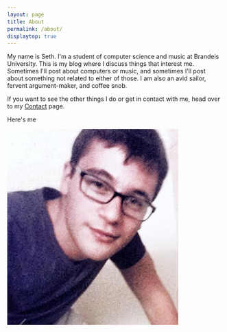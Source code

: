 ```yaml
---
layout: page
title: About
permalink: /about/
displaytop: true
---
```


My name is Seth.  I'm a student of computer science and music at Brandeis University.  This is my blog where I discuss things that interest me.  Sometimes I'll post about computers or music, and sometimes I'll post about something not related to either of those.  I am also an avid sailor, fervent argument-maker, and coffee snob.

If you want to see the other things I do or get in contact with me, head over to my [Contact](http://sethrait.com/contact/) page.

Here's me

![alt text](/assets/images/me.png "It's grainy for the aesthetic")
